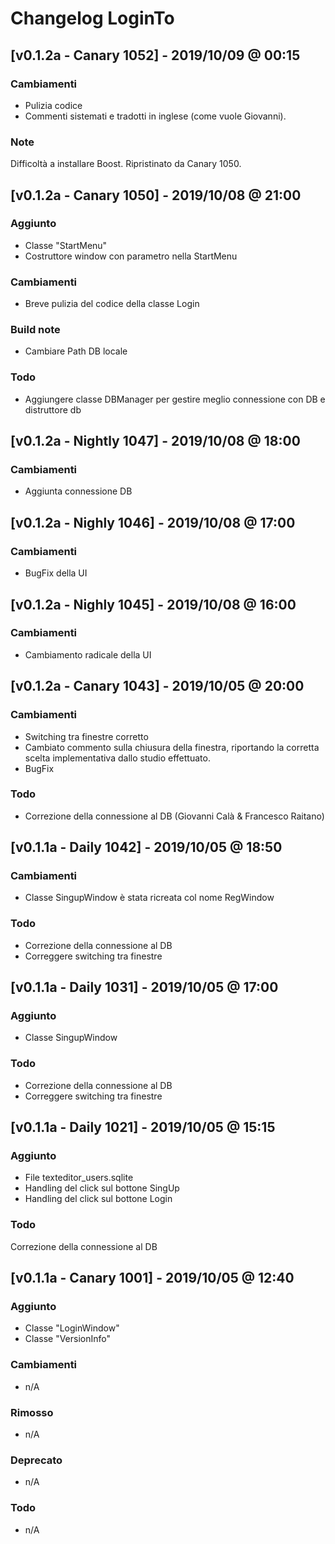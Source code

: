 # Changelog LoginTo

## [v0.1.2a - Canary 1052] - 2019/10/09 @ 00:15
### Cambiamenti
- Pulizia codice
- Commenti sistemati e tradotti in inglese (come vuole Giovanni).
### Note
Difficoltà a installare Boost. Ripristinato da Canary 1050.

## [v0.1.2a - Canary 1050] - 2019/10/08 @ 21:00
### Aggiunto
- Classe "StartMenu"
- Costruttore window con parametro nella StartMenu
### Cambiamenti
- Breve pulizia del codice della classe Login
### Build note
- Cambiare Path DB locale
### Todo
- Aggiungere classe DBManager per gestire meglio connessione con DB e distruttore db

## [v0.1.2a - Nightly 1047] - 2019/10/08 @ 18:00
### Cambiamenti
- Aggiunta connessione DB

## [v0.1.2a - Nighly 1046] - 2019/10/08 @ 17:00
### Cambiamenti
- BugFix della UI

## [v0.1.2a - Nighly 1045] - 2019/10/08 @ 16:00
### Cambiamenti
- Cambiamento radicale della UI

## [v0.1.2a - Canary 1043] - 2019/10/05 @ 20:00
### Cambiamenti
- Switching tra finestre corretto
- Cambiato commento sulla chiusura della finestra, riportando la corretta scelta implementativa dallo studio effettuato.
- BugFix
### Todo
- Correzione della connessione al DB (Giovanni Calà & Francesco Raitano)

## [v0.1.1a - Daily 1042] - 2019/10/05 @ 18:50
### Cambiamenti
- Classe SingupWindow è stata ricreata col nome RegWindow
### Todo
- Correzione della connessione al DB
- Correggere switching tra finestre

## [v0.1.1a - Daily 1031] - 2019/10/05 @ 17:00
### Aggiunto
- Classe SingupWindow
### Todo
- Correzione della connessione al DB
- Correggere switching tra finestre

## [v0.1.1a - Daily 1021] - 2019/10/05 @ 15:15
### Aggiunto
- File texteditor_users.sqlite
- Handling del click sul bottone SingUp
- Handling del click sul bottone Login
### Todo
Correzione della connessione al DB

## [v0.1.1a - Canary 1001] - 2019/10/05 @ 12:40
### Aggiunto
- Classe "LoginWindow"
- Classe "VersionInfo"
### Cambiamenti
- n/A
### Rimosso
- n/A
### Deprecato
- n/A
### Todo
- n/A
